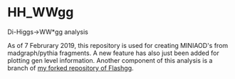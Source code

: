 # HH_WWgg
Di-Higgs->WW*gg analysis

As of 7 Februrary 2019, this repository is used for creating MINIAOD's from madgraph/pythia fragments. A new feature has also just been added for plotting gen level information. Another component of this analysis is a branch of [my forked repository of Flashgg](https://github.com/atishelmanch/flashgg/tree/HH_WWgg).
